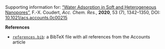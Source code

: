 Supporting information for: [“Water Adsorption in Soft and Heterogeneous Nanopores”](https://doi.org/10.1021/acs.accounts.0c00215), F.-X. Coudert, _Acc. Chem. Res._, **2020**, 53 (7), 1342–1350, DOI: [10.1021/acs.accounts.0c00215](https://doi.org/10.1021/acs.accounts.0c00215)

**References**

- [`references.bib`](references.bib): a BibTeX file with all references from the Accounts article
